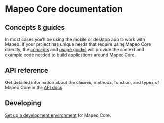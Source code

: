 # Mapeo Core documentation

## Concepts & guides

In most cases you'll be using the [mobile](https://github.com/digidem/mapeo-mobile) or [desktop](https://github.com/digidem/mapeo-desktop) app to work with Mapeo. If your project has unique needs that require using Mapeo Core directly, the [concepts](./concepts/) and [usage guides](./guides/) will provide the context and example code needed to build applications around Mapeo Core.

## API reference

Get detailed information about the classes, methods, function, and types of Mapeo Core in the [API docs](./api/md/).

## Developing

[Set up a development environment](development/setup.md) for Mapeo Core.
